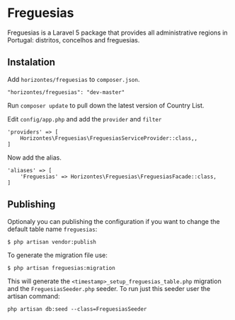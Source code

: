 # Freguesias

Freguesias is a Laravel 5 package that provides all administrative regions in Portugal: distritos, concelhos and freguesias.

## Instalation

Add `horizontes/freguesias` to `composer.json`.

    "horizontes/freguesias": "dev-master"

Run `composer update` to pull down the latest version of Country List.

Edit `config/app.php` and add the `provider` and `filter`

    'providers' => [
        Horizontes\Freguesias\FreguesiasServiceProvider::class,,
    ]

Now add the alias.

    'aliases' => [
        'Freguesias' => Horizontes\Freguesias\FreguesiasFacade::class,
    ]

## Publishing

Optionaly you can publishing the configuration if you want to change the default table name `freguesias`:

    $ php artisan vendor:publish

To generate the migration file use:

    $ php artisan freguesias:migration

This will generate the `<timestamp>_setup_freguesias_table.php` migration and the `FreguesiasSeeder.php` seeder. To run just this seeder user the artisan command:

    php artisan db:seed --class=FreguesiasSeeder
